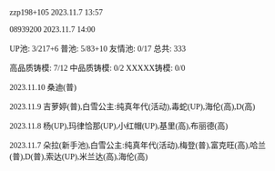 <font face="Fira Code">

zzp198+105 2023.11.7 13:57

08939200 2023.11.7 14:00

UP池: 3/217+6  普池: 5/83+10  友情池: 0/17  总共: 333

高品质铸模: 7/12  中品质铸模: 0/2  XXXXX铸模: 0/0

2023.11.10 桑迪(普)

2023.11.9 吉萝婷(普),白雪公主:纯真年代(活动),毒蛇(UP),海伦(高),D(高)

2023.11.8 杨(UP),玛律恰那(UP),小红帽(UP),基里(高),布丽德(高)

2023.11.7 朵拉(新手池),白雪公主:纯真年代(活动),梅登(普),富克旺(高),哈兰(普),D(普),索达(UP),米兰达(高),海伦(高)

</font>
